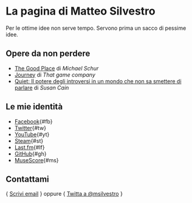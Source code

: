 # La pagina di **Matteo Silvestro**

Per le ottime idee non serve tempo. Servono prima un sacco di pessime idee.

## Opere da non perdere

* [The Good Place][the_good_place] di *Michael Schur*
* [Journey][journey] di *That game company*
* [Quiet: Il potere degli introversi in un mondo che non sa smettere di parlare][quiet] di *Susan Cain*

## Le mie identità

* [Facebook](https://www.facebook.com/msilvestro93){#fb}
* [Twitter](https://twitter.com/msilvestro){#tw}
* [YouTube](https://www.youtube.com/c/MatteoSilvestro){#yt}
* [Steam](http://steamcommunity.com/id/msilvestro/){#st}
* [Last.fm](http://www.lastfm.it/user/msilvestro){#lf}
* [GitHub](https://github.com/msilvestro){#gh}
* [MuseScore](https://musescore.com/user/4373921){#ms}

## Contattami

{ [Scrivi email](mailto:matteosilvestro@altervista.org) } oppure { [Twitta a @msilvestro](https://twitter.com/intent/tweet?screen_name=msilvestro) }

[the_good_place]: https://www.nbc.com/the-good-place
[journey]: https://thatgamecompany.com/journey/
[quiet]: https://www.quietrev.com/quiet-the-book/
